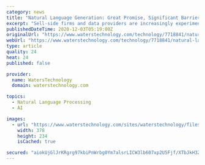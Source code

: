 ```yaml
---
category: news
title: "Natural Language Generation: Great Promise, Significant Barriers"
excerpt: "Sell-side firms and data providers are increasingly experimenting with natural-language generation to create new forms of automatically curated reports, emails"
publishedDateTime: 2020-12-03T05:19:00Z
originalUrl: "https://www.waterstechnology.com/technology/7718841/natural-language-generation-great-promise-significant-barriers"
webUrl: "https://www.waterstechnology.com/technology/7718841/natural-language-generation-great-promise-significant-barriers"
type: article
quality: 24
heat: 24
published: false

provider:
  name: WatersTechnology
  domain: waterstechnology.com

topics:
  - Natural Language Processing
  - AI

images:
  - url: "https://www.waterstechnology.com/sites/waterstechnology/files/styles/metatag_image/public/2020-12/2nd%20NLG%20image.jpg?itok=yekUJfe0"
    width: 378
    height: 234
    isCached: true

secured: "aiokUjGlJrKRgrg97kbiPnWrbg0Ym7alsrLICW3lb607xp2U5Fjf/XTbJkH3ZJzyKT6hZrBrfGgufTVa3noF8yNqrcFqlhUjBvQf1twdKOe3va5+xoeqKj/jWS2kZd4PaTj0Ea5UFaJXn4b0T/OgSL5kt50OQmlGdy7KSJ1NXDxwOpM1Wppo3RZu8AIjTvqc/598di3e/6s9gSazwiR2OFo218tmkXD/Tqhf5ggmnjGpfp84Lwbv5A5URvRTiRVTqxw35+RcIjjrs97HMVleIxDtIiR+NSjuEhccd6Jr+fGuFFMWwah9RLdphjB7fAtLeGzrugvu87HfF0/FY1SvQOkkEt3o28ztLkLfEA6BX4w=;y9PbXPj3BFzYq+B4Zn8Ujg=="
---
```


